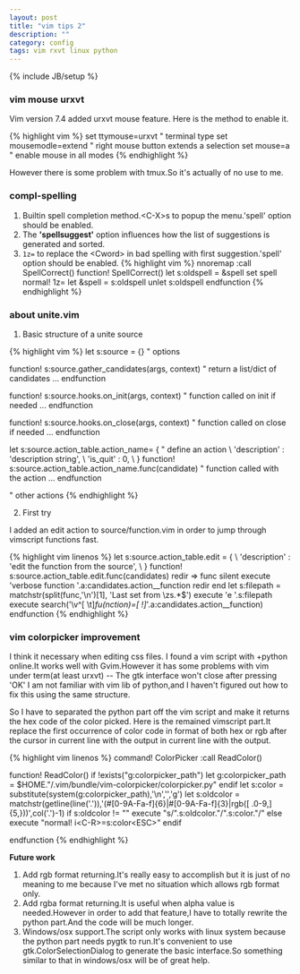 ```yaml
---
layout: post
title: "vim tips 2"
description: ""
category: config
tags: vim rxvt linux python
---
```

{% include JB/setup %}

### vim mouse urxvt

Vim version 7.4 added urxvt mouse feature.
Here is the method to enable it.

{% highlight vim %}
set ttymouse=urxvt    " terminal type
set mousemodle=extend " right mouse button extends a selection
set mouse=a           " enable mouse in all modes
{% endhighlight %}

However there is some problem with tmux.So it's actually of no use to me.

### compl-spelling

1. Builtin spell completion method.&lt;C-X&gt;s to popup the menu.'spell' option should be enabled.
2. The **'spellsuggest'** option influences how the list of suggestions is generated and sorted.
3. `1z=` to replace the &lt;Cword&gt; in bad spelling with first suggestion.'spell' option should be enabled.
{% highlight vim %}
nnoremap <C-y> :call SpellCorrect()<CR>
    function! SpellCorrect()
        let s:oldspell = &spell
        set spell
        normal! 1z=
        let &spell = s:oldspell
        unlet s:oldspell
    endfunction
{% endhighlight %}

### about unite.vim

1. Basic structure of a unite source

{% highlight vim %}
let s:source = {} " options

function! s:source.gather_candidates(args, context) " return a list/dict of candidates
...
endfunction

function! s:source.hooks.on_init(args, context) " function called on init if needed
...
endfunction

function! s:source.hooks.on_close(args, context) " function called on close if needed
...
endfunction

let s:source.action_table.action_name= { " define an action
      \ 'description' : 'description string',
      \ 'is_quit' : 0,
      \ }
function! s:source.action_table.action_name.func(candidate) " function called with the action
...
endfunction

" other actions
{% endhighlight %}

2. First try

I added an edit action to source/function.vim in order to jump through vimscript functions fast.

{% highlight vim linenos %}
let s:source.action_table.edit = {
      \ 'description' : 'edit the function from the source',
      \ }
function! s:source.action_table.edit.func(candidates)
    redir => func
    silent execute 'verbose function '.a:candidates.action__function
    redir end
    let s:filepath = matchstr(split(func,'\n')[1], 'Last set from \zs.*$')
    execute 'e '.s:filepath
    execute search('\v^[ \t]*fu(nction)=[ !]*'.a:candidates.action__function)
endfunction
{% endhighlight %}

### vim colorpicker improvement

I think it necessary when editing css files.
I found a vim script with +python online.It works well with Gvim.However it has some problems with
vim under term(at least urxvt) -- The gtk interface won't close after pressing 'OK'
I am not familiar with vim lib of python,and I haven't figured out how to fix this using the same structure.

So I have to separated the python part off the vim script and make it returns the hex code of the color picked.
Here is the remained vimscript part.It replace the first occurrence of color code in format of both hex or rgb after the cursor in current line with the output in current line with the output.

{% highlight vim linenos %}
command! ColorPicker :call ReadColor()

function! ReadColor()
    if !exists("g:colorpicker_path")
        let g:colorpicker_path = $HOME."/.vim/bundle/vim-colorpicker/colorpicker.py"
    endif
    let s:color = substitute(system(g:colorpicker_path),'\n','','g')
    let s:oldcolor = matchstr(getline(line('.')),'\(#[0-9A-Fa-f]\{6}\|#[0-9A-Fa-f]\{3}\|rgb([ .0-9,]\{5,})\)',col('.')-1)
    if s:oldcolor != ""
        execute "s/".s:oldcolor."/".s:color."/"
    else
        execute "normal! i\<C-R>=s:color\<ESC>"
    endif

endfunction
{% endhighlight %}

**Future work**
1. Add rgb format returning.It's really easy to accomplish but it is just of no meaning to me because I've met no situation which allows rgb format only.
2. Add rgba format returning.It is useful when alpha value is needed.However in order to add that feature,I have to totally rewrite the python part.And the code will be much longer.
3. Windows/osx support.The script only works with linux system because the python part needs pygtk to run.It's convenient to use gtk.ColorSelectionDialog to generate
the basic interface.So something similar to that in windows/osx will be of great help.
